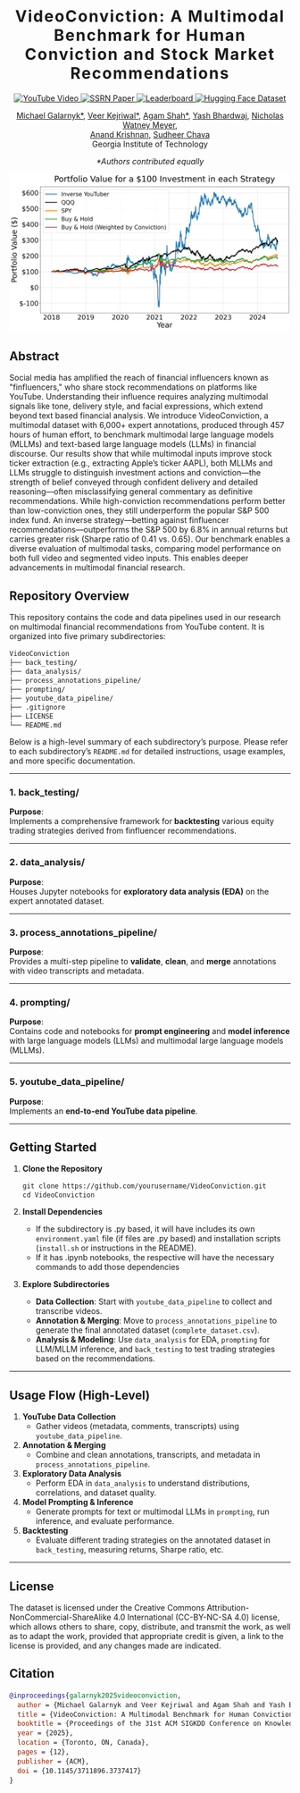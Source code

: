 <h1 align='center' style="text-align:center; font-weight:bold; font-size:2.0em;letter-spacing:2.0px;">
                VideoConviction: A Multimodal Benchmark for Human Conviction and Stock Market Recommendations</h1>                

<p align="center">
  <a href="https://youtu.be/A8TD6Oage4E?si=WdfTzRKMhS4XRMJo">
    <img src="https://img.shields.io/badge/Video-Watch-red?logo=youtube" alt="YouTube Video">
  </a>
  <a href="https://papers.ssrn.com/sol3/papers.cfm?abstract_id=5315526">
    <img src="https://img.shields.io/badge/SSRN-5315526-blue?logo=ssrn" alt="SSRN Paper">
  </a>
  <a href="https://huggingface.co/spaces/gtfintechlab/VideoConvictionLeaderboard">
    <img src="https://img.shields.io/badge/Leaderboard-View-blueviolet?logo=ranking" alt="Leaderboard">
  </a>
  <a href="https://huggingface.co/datasets/gtfintechlab/VideoConviction">
    <img src="https://img.shields.io/badge/Dataset-HuggingFace-orange?logo=huggingface" alt="Hugging Face Dataset">
  </a>
</p>

<p align="center">
  <a href="https://www.linkedin.com/in/michaelgalarnyk/">Michael Galarnyk*</a>,
  <a href="https://www.linkedin.com/in/veerkejriwal/">Veer Kejriwal*</a>,
  <a href="https://shahagam4.github.io/">Agam Shah*</a>,
  <a href="https://www.linkedin.com/in/yash-bhardwaj-tech/">Yash Bhardwaj</a>,
  <a href="https://www.linkedin.com/in/nicholaswatney/">Nicholas Watney Meyer</a>,<br/>
  <a href="https://www.linkedin.com/in/anandmkrishnan/">Anand Krishnan</a>,
  <a href="https://www.scheller.gatech.edu/directory/faculty/chava/index.html">Sudheer Chava</a><br/>
Georgia Institute of Technology<br/>
</p>

<p align="center"><em>*Authors contributed equally</em></p>

<p align="center">
  <img src="back_testing/computed_graphics/Cumulative_Returns_for_100_Investment.png" alt="Cumulative Returns Graph" width="600"/>
</p>

## Abstract

Social media has amplified the reach of financial influencers known as "finfluencers," who share stock recommendations on platforms like YouTube. Understanding their influence requires analyzing
multimodal signals like tone, delivery style, and facial expressions, which extend beyond text based financial analysis. We introduce VideoConviction, a multimodal dataset with 6,000+ expert annotations, produced through 457 hours of human effort, to benchmark multimodal large language models (MLLMs) and text-based large language models (LLMs) in financial discourse. Our results show that while multimodal inputs improve stock ticker extraction (e.g., extracting Apple’s ticker AAPL), both MLLMs and LLMs struggle to distinguish investment actions and conviction—the strength of belief conveyed through confident delivery and detailed reasoning—often misclassifying general commentary as definitive recommendations. While high-conviction recommendations perform better than low-conviction ones, they still underperform the popular S&P 500 index fund. An inverse strategy—betting against finfluencer recommendations—outperforms the S&P 500 by 6.8% in annual returns but carries greater risk (Sharpe ratio of 0.41 vs. 0.65). Our benchmark enables a diverse evaluation of multimodal tasks, comparing model performance on both full video and segmented video inputs. This enables deeper advancements in multimodal financial research. 

## Repository Overview
This repository contains the code and data pipelines used in our research on multimodal financial recommendations from YouTube content. It is organized into five primary subdirectories:

```
VideoConviction
├── back_testing/
├── data_analysis/
├── process_annotations_pipeline/
├── prompting/
├── youtube_data_pipeline/
├── .gitignore
├── LICENSE
└── README.md
```
Below is a high-level summary of each subdirectory’s purpose. Please refer to each subdirectory’s `README.md` for detailed instructions, usage examples, and more specific documentation.

----------

### 1. back_testing/

**Purpose**:  
Implements a comprehensive framework for **backtesting** various equity trading strategies derived from finfluencer recommendations.

----------

### 2. data_analysis/

**Purpose**:  
Houses Jupyter notebooks for **exploratory data analysis (EDA)** on the expert annotated dataset.

----------

### 3. process_annotations_pipeline/

**Purpose**:  
Provides a multi-step pipeline to **validate**, **clean**, and **merge** annotations with video transcripts and metadata.

----------

### 4. prompting/

**Purpose**:  
Contains code and notebooks for **prompt engineering** and **model inference** with large language models (LLMs) and multimodal large language models (MLLMs).

----------

### 5. youtube_data_pipeline/

**Purpose**:  
Implements an **end-to-end YouTube data pipeline**. 

----------

## Getting Started

1.  **Clone the Repository**
    
    ```
    git clone https://github.com/yourusername/VideoConviction.git
    cd VideoConviction
    ```
    
2.  **Install Dependencies**  
    - If the subdirectory is .py based, it will have includes its own `environment.yaml` file (if files are .py based) and installation scripts (`install.sh` or instructions in the README). 
    - If it has .ipynb notebooks, the respective will have the necessary commands to add those dependencies
4.  **Explore Subdirectories**
    -   **Data Collection**: Start with `youtube_data_pipeline` to collect and transcribe videos.
    -   **Annotation & Merging**: Move to `process_annotations_pipeline` to generate the final annotated dataset (`complete_dataset.csv`).
    -   **Analysis & Modeling**: Use `data_analysis` for EDA, `prompting` for LLM/MLLM inference, and `back_testing` to test trading strategies based on the recommendations.

----------

## Usage Flow (High-Level)

1.  **YouTube Data Collection**
    -   Gather videos (metadata, comments, transcripts) using `youtube_data_pipeline`.
2.  **Annotation & Merging**
    -   Combine and clean annotations, transcripts, and metadata in `process_annotations_pipeline`.
3.  **Exploratory Data Analysis**
    -   Perform EDA in `data_analysis` to understand distributions, correlations, and dataset quality.
4.  **Model Prompting & Inference**
    -   Generate prompts for text or multimodal LLMs in `prompting`, run inference, and evaluate performance.
5.  **Backtesting**
    -   Evaluate different trading strategies on the annotated dataset in `back_testing`, measuring returns, Sharpe ratio, etc.

----------

## License

The dataset is licensed under the Creative Commons Attribution-NonCommercial-ShareAlike 4.0 International (CC-BY-NC-SA 4.0) license, which allows others to share, copy, distribute, and transmit the work, as well as to adapt the work, provided that appropriate credit is given, a link to the license is provided, and any changes made are indicated.

## Citation

```bibtex
@inproceedings{galarnyk2025videoconviction,
  author = {Michael Galarnyk and Veer Kejriwal and Agam Shah and Yash Bhardwaj and Nicholas Watney Meyer and Anand Krishnan and Sudheer Chava},
  title = {VideoConviction: A Multimodal Benchmark for Human Conviction and Stock Market Recommendations},
  booktitle = {Proceedings of the 31st ACM SIGKDD Conference on Knowledge Discovery and Data Mining V.2 (KDD '25)},
  year = {2025},
  location = {Toronto, ON, Canada},
  pages = {12},
  publisher = {ACM},
  doi = {10.1145/3711896.3737417}
}
```


